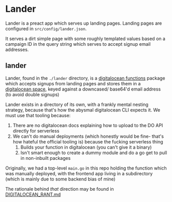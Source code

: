 # Lander

Lander is a preact app which serves up landing pages. Landing pages are configured in `src/config/lander.json`.

It serves a dirt simple page with some roughly templated values based on a campaign ID in the query string which serves to accept signup email addresses.

## lander

Lander, found in the `./lander` directory, is a [digitalocean functions](https://www.digitalocean.com/products/functions) package which accepts signups from landing pages and stores them in a [digitalocean space](https://www.digitalocean.com/products/spaces), keyed against a downcased/ base64'd email address (to avoid double signups)

Lander exists in a directory of its own, with a frankly mental nesting strategy, because that's how the abysmal digitalocean CLI expects it. We must use that tooling because:

1. There are no digitalocean docs explaining how to upload to the DO API directly for serverless
2. We can't do manual deployments (which honestly would be fine- that's how hateful the official tooling is) because the fucking serverless thing
   1. Builds your function in digitalocean (you can't give it a binary)
   2. Isn't smart enough to create a dummy module and do a go get to pull in non-inbuilt packages

Originally, we had a top-level `main.go` in this repo holding the function which was manually deployed, with the frontend app living in a subdirectory (which is mainly due to some backend bias of mine)

The rationale behind _that_ direction may be found in [DIGITALOCEAN_RANT.md](DIGITALOCEAN_RANT.md)
